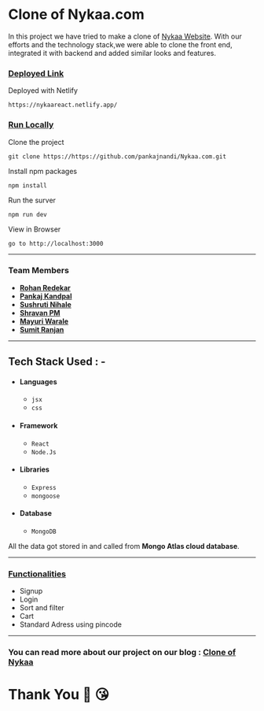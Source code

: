 # Clone of Nykaa.com 

In this project we have tried to make a clone of <a href="https://nykaa.com/" target="_blank">Nykaa Website</a>. With our efforts and the technology stack,we were able to clone the front end, integrated it with backend and added similar looks and features.

<div style='page-break-after: always'></div>

### <u>Deployed Link</u>

Deployed with Netlify

```
https://nykaareact.netlify.app/
```

### <u>Run Locally</u>

Clone the project

```
git clone https://https://github.com/pankajnandi/Nykaa.com.git
```

Install npm packages

```
npm install
```

Run the surver

```
npm run dev
```

View in Browser

```
go to http://localhost:3000
```

<div style='page-break-after: always'></div>

---

### Team Members

- **[Rohan Redekar](https://github.com/RohanRedekar)**
- **[Pankaj Kandpal](https://github.com/pankajnandi)**
- **[Sushruti Nihale](https://github.com/SushrutiNihale)**
- **[Shravan PM](https://github.com/shravanpm)**
- **[Mayuri Warale](https://github.com/mayuri3598)**
- **[Sumit Ranjan](https://github.com/sumitranjan)**

---

## Tech Stack Used : -

- #### Languages
  - `jsx`
  - `css`
- #### Framework
  - `React`
  - `Node.Js`
- #### Libraries
  - `Express`
  - `mongoose`
- #### Database
  - `MongoDB`

All the data got stored in and called from <b>Mongo Atlas cloud database</b>.

---

<div style='page-break-after: always'></div>

### <u>Functionalities</u>

- Signup
- Login
- Sort and filter
- Cart
- Standard Adress using pincode

---

### <u  style="text-decoration:none">You can read more about our project on our blog : <a href="https://medium.com/@sushrutin6/react-redux-project-cloning-nykaa-f20b16f5983b" target="_blank">Clone of Nykaa</a> </u>

# Thank You :sparkling_heart: :kissing_heart:
